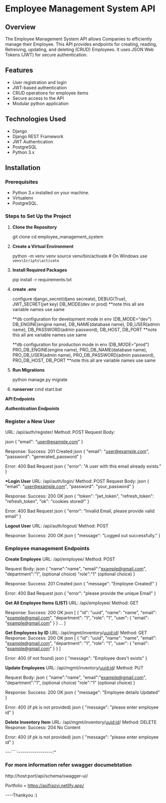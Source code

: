 # Employee Management System API

## Overview

The Employee Management System API allows Companies to efficiently manage their Employee. This API provides endpoints for creating, reading, Retreiving, updating, and deleting (CRUD) Employees. It uses JSON Web Tokens (JWT) for secure authentication.

## Features

- User registration and login
- JWT-based authentication
- CRUD operations for employee items
- Secure access to the API
- Modular python application 

## Technologies Used

- Django
- Django REST Framework
- JWT Authentication
- PostgreSQL
- Python 3.x

## Installation

### Prerequisites

- Python 3.x installed on your machine.
- Virtualenv
- PostgreSQL.

### Steps to Set Up the Project

1. **Clone the Repository**

   git clone <repository-url>
   cd employee_management_system

2. **Create a Virtual Environment**

   python -m venv venv
   source venv/bin/activate # On Windows use `venv\Scripts\activate`

3. **Install Required Packages**

   pip install -r requirements.txt

4. **create .env**

   configure django_secret(djano secreate), DEBUG(True), JWT_SECRET(jwt key) DB_MODE(dev or prod) \*\*note this all are variable names use same

   \*\*db configuration for development mode in env (DB_MODE="dev")
   DB_ENGINE(engine name), DB_NAME(database name), DB_USER(admin name), DB_PASSWORD(admin password), DB_HOST, DB_PORT \*\*note this all are variable names use same

   \*\*db configuration for production mode in env (DB_MODE="prod")
   PRO_DB_ENGINE(engine name), PRO_DB_NAME(database name), PRO_DB_USER(admin name), PRO_DB_PASSWORD(admin password), PRO_DB_HOST, DB_PORT \*\*note this all are variable names use same

5. **Run Migrations**

   python manage.py migrate

6. **runserver**
   cmd
   start.bat

**API Endpoints**

**_Authentication Endpoints_**

### Register a New User

URL: /api/auth/register/
Method: POST
Request Body:

json
{
"email": "user@example.com"
}

Response:
Success: 201 Created
json
{
"email": "user@example.com",
"password": "generated_password"
}

Error: 400 Bad Request
json
{
"error": "A user with this email already exists."
}

**\*Login User**
URL: /api/auth/login/
Method: POST
Request Body:
json
{
"email": "user@example.com",
"password": "your_password"
}

Response:
Success: 200 OK
json
{
"token": "jwt_token",
"refresh_token": "refresh_token",
"ok": "cookies stored!"
}

Error: 400 Bad Request
json
{
"error": "Invalid Email, please provide valid email"
}

**Logout User**
URL: /api/auth/logout/
Method: POST

Response:
Success: 200 OK
json
{
"message": "Logged out successfully."
}

### Employee management Endpoints

**Create Employee**
URL: /api/employee/
Method: POST

Request Body:
json
{
"name":"name",
"email":"example@gmail.com",
"department":"1", (optional choice)
"role":"1" (optional choice)
}

Response:
Success: 201 Created
json
{
"message": "Employee Created!"
}

Error: 400 Bad Request
json
{
"error": "please provide the unique Email"
}

**Get All Employee Items (LIST)**
URL: /api/employee/
Method: GET

Response:
Success: 200 OK
json
[
{
"id": "uuid",
"name": "name",
"email": "example@gmail.com",
"department": "1",
"role": "1",
"user": {
"email": "example@gmail.com"
}
}
...
]

**Get Employees by ID**
URL: /api/mgmt/inventory/<uuid:id>/
Method: GET
Response:
Success: 200 OK
json
[
{
"id": "uuid",
"name": "name",
"email": "example@gmail.com",
"department": "1",
"role": "1",
"user": {
"email": "example@gmail.com"
}
}
]

Error: 400 (if not found)
json
{
"message": "Employee does't exists"
}

**Update Employees**
URL: /api/mgmt/inventory/<uuid:id>/
Method: PUT

Request Body:
json
{
"name":"name",
"email":"example@gmail.com",
"department":"1", (optional choice)
"role":"1" (optional choice)
}

Response:
Success: 200 OK
json
{
"message": "Employee details Updated"
}

Error: 400 (if pk is not provided)
json
{
"message": "please enter employee id"
}

**Delete Inventory Item**
URL: /api/mgmt/inventory/<uuid:id>/
Method: DELETE
Response:
Success: 204 No Content

Error: 400 (if pk is not provided)
json
{
"message": "please enter employee id"
}

---````------------------:^

### For more information refer swagger documebtation

http://host:port/api/schema/swagger-ui/

Portfolio = https://asifrazvi.netlify.app/

----Thankyou :)
